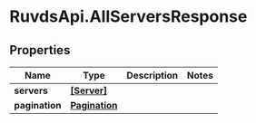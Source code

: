 # RuvdsApi.AllServersResponse

## Properties

Name | Type | Description | Notes
------------ | ------------- | ------------- | -------------
**servers** | [**[Server]**](Server.md) |  | 
**pagination** | [**Pagination**](Pagination.md) |  | 


